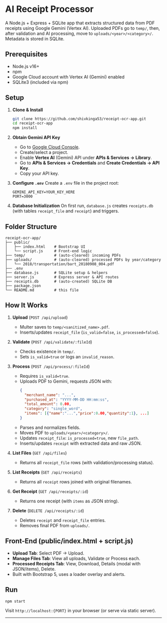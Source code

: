# AI Receipt Processor

A Node.js + Express + SQLite app that extracts structured data from PDF receipts using Google Gemini (Vertex AI). Uploaded PDFs go to `temp/`, then, after validation and AI processing, move to `uploads/<year>/<category>/`. Metadata is stored in SQLite.

## Prerequisites
- Node.js v16+
- npm
- Google Cloud account with Vertex AI (Gemini) enabled
- SQLite3 (included via npm)

## Setup

1. **Clone & Install**
   ```bash
   git clone https://github.com/shivkinga53/receipt-ocr-app.git
   cd receipt-ocr-app
   npm install
   ```

2. **Obtain Gemini API Key**
   - Go to [Google Cloud Console](https://console.cloud.google.com/).
   - Create/select a project.
   - Enable **Vertex AI** (Gemini) API under **APIs & Services → Library**.
   - Go to **APIs & Services → Credentials** and **Create Credentials → API Key**.
   - Copy your API key.

3. **Configure `.env`**
   Create a `.env` file in the project root:
   ```
   GEMINI_API_KEY=YOUR_KEY_HERE
   PORT=3000
   ```

4. **Database Initialization**
   On first run, `database.js` creates `receipts.db` (with tables `receipt_file` and `receipt`) and triggers.

## Folder Structure
```
receipt-ocr-app/
├── public/
│   ├── index.html    # Bootstrap UI
│   └── script.js     # Front-end logic
├── temp/             # (auto-cleared) incoming PDFs
├── uploads/          # (auto-cleared) processed PDFs by year/category
│   └── 2018/transportation/bart_20180908_004.pdf
├── .env
├── database.js       # SQLite setup & helpers
├── server.js         # Express server & API routes
├── receipts.db       # (auto-created) SQLite DB
├── package.json
└── README.md         # this file
```

## How It Works

1. **Upload** (`POST /api/upload`)
   - Multer saves to `temp/<sanitized_name>.pdf`.
   - Inserts/updates `receipt_file` (`is_valid=false`, `is_processed=false`).

2. **Validate** (`POST /api/validate/:fileId`)
   - Checks existence in `temp/`.
   - Sets `is_valid=true` or logs an `invalid_reason`.

3. **Process** (`POST /api/process/:fileId`)
   - Requires `is_valid=true`.
   - Uploads PDF to Gemini, requests JSON with:
     ```json
     {
       "merchant_name": "...",
       "purchased_at": "YYYY-MM-DD HH:mm:ss",
       "total_amount": 0.00,
       "category": "single_word",
       "items": [{"name":"...","price":0.00,"quantity":1}, ...]
     }
     ```
   - Parses and normalizes fields.
   - Moves PDF to `uploads/<year>/<category>/`.
   - Updates `receipt_file`: `is_processed=true`, new `file_path`.
   - Inserts/updates `receipt` with extracted data and raw JSON.

4. **List Files** (`GET /api/files`)
   - Returns all `receipt_file` rows (with validation/processing status).

5. **List Receipts** (`GET /api/receipts`)
   - Returns all `receipt` rows joined with original filenames.

6. **Get Receipt** (`GET /api/receipts/:id`)
   - Returns one receipt (with `items` as JSON string).

7. **Delete** (`DELETE /api/receipts/:id`)
   - Deletes `receipt` and `receipt_file` entries.
   - Removes final PDF from `uploads/`.

## Front-End (public/index.html + script.js)
- **Upload Tab**: Select PDF → Upload.
- **Manage Files Tab**: View all uploads, Validate or Process each.
- **Processed Receipts Tab**: View, Download, Details (modal with JSON/items), Delete.
- Built with Bootstrap 5, uses a loader overlay and alerts.

## Run
```bash
npm start
```
Visit `http://localhost:{PORT}` in your browser (or serve via static server).

---